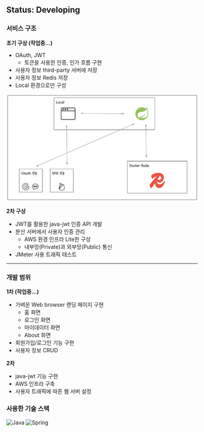 ## Status: Developing

### 서비스 구조
<strong> 초기 구상 (작업중...) </strong>

- OAuth, JWT
  - 토큰을 사용한 인증, 인가 흐름 구현
- 사용자 정보 third-party 서버에 저장
- 사용자 정보 Redis 저장
- Local 환경으로만 구성

![feature](intro-img/thubalcain-arch-step1.png)

<strong> 2차 구상 </strong>

- JWT를 활용한 java-jwt 인증 API 개발
- 분산 서버에서 사용자 인증 관리
  - AWS 환경 인프라 Lite한 구성
  - 내부망(Private)과 외부망(Public) 통신
- JMeter 사용 트래픽 테스트

---
### 개발 범위
<strong> 1차 (작업중...) </strong>

- 가벼운 Web browser 랜딩 페이지 구현
  - 홈 화면
  - 로그인 화면
  - 마이데이터 화면
  - About 화면
- 회원가입/로그인 기능 구현
- 사용자 정보 CRUD

<strong> 2차 </strong>

- java-jwt 기능 구현
- AWS 인프라 구축
- 사용자 트래픽에 따른 웹 서버 설정

### 사용한 기술 스택

![Java](https://img.shields.io/badge/java-%23ED8B00.svg?style=for-the-badge&logo=openjdk&logoColor=white)
![Spring](https://img.shields.io/badge/spring-%236DB33F.svg?style=for-the-badge&logo=spring&logoColor=white)